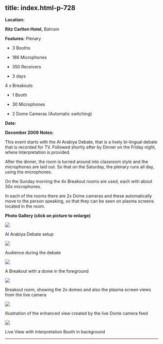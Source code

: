  title: index.html-p-728
----------------------------------------------------------

**Location:**

**Ritz Carlton Hotel,**    Bahrain

**Features:**    Plenary

 -  3 Booths

 -  186 Microphones

 -  350 Receivers

 -  3 days

4 x Breakouts

 -  1 Booth

 -  30 Microphones

 -  2 Dome Cameras (Automatic switching)

**Date:**

**December 2009**    **Notes:**   

This event starts with the Al Arabiya Debate, that is a lively bi-lingual debate that is recorded for TV. Followed shortly after by Dinner on the Friday night, where Interpretation is provided.

After the dinner, the room is turned around into classroom style and the microphones are laid out. So that on the Saturday, the plenary runs all day, using the microphones.

On the Sunday morning the 4x Breakout rooms are used, each with about 30x microphones.

In each of the rooms there are 2x Dome cameras and these automatically move to the person speaking, so that they can be seen on plasma screens located in the room.

**Photo Gallery (click on picture to enlarge)**

![  ](wp-content/uploads/2011/09/manama-d09-al-arabiya_s.jpg)

Al Arabiya Debate setup

![  ](wp-content/uploads/2011/09/manama-d09-audiance_s.jpg)

Audience during the debate

![  ](wp-content/uploads/2011/09/manama-d09-dome_s.jpg)

A Breakout with a dome in the foreground

![  ](wp-content/uploads/2011/09/manama-d09-breakout_s.jpg)

Breakout room, showing the 2x domes and also the plasma screen views from the live camera

![  ](wp-content/uploads/2011/09/manama-d09-illustration_s.jpg)

Illustration of the enhanced view created by the live Dome camera feed

![  ](wp-content/uploads/2011/09/manama-d09-booth_s.jpg)

Live View with Interpretation Booth in background




----------------------------------------------------------

